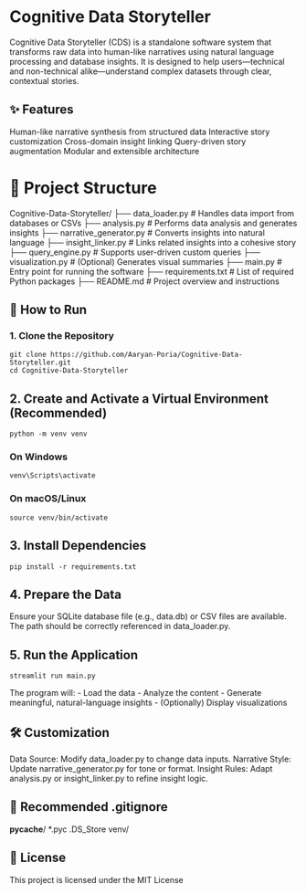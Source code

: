 # Cognitive Data Storyteller 
Cognitive Data Storyteller (CDS) is a standalone software system that transforms raw data into human-like narratives using natural language processing
and database insights. It is designed to help users—technical and non-technical alike—understand complex datasets through clear, contextual stories. 
## ✨ Features 
Human-like narrative synthesis from structured data
Interactive story customization
Cross-domain insight linking
Query-driven story augmentation
Modular and extensible architecture 
# 📁 Project Structure 
Cognitive-Data-Storyteller/
├── data_loader.py # Handles data import from databases or CSVs
├── analysis.py # Performs data analysis and generates insights
├── narrative_generator.py # Converts insights into natural language
├── insight_linker.py # Links related insights into a cohesive story
├── query_engine.py # Supports user-driven custom queries
├── visualization.py # (Optional) Generates visual summaries
├── main.py # Entry point for running the software
├── requirements.txt # List of required Python packages
├── README.md # Project overview and instructions

## 🚀 How to Run 
### 1. Clone the Repository 
```
git clone https://github.com/Aaryan-Poria/Cognitive-Data-Storyteller.git
cd Cognitive-Data-Storyteller
```

## 2. Create and Activate a Virtual Environment (Recommended) 
```
python -m venv venv
```
### On Windows
```
venv\Scripts\activate
```
### On macOS/Linux
```
source venv/bin/activate
```

## 3. Install Dependencies 
```
pip install -r requirements.txt
```
## 4. Prepare the Data 
Ensure your SQLite database file (e.g., data.db) or CSV files are available. The path should be correctly referenced in data_loader.py. 
## 5. Run the Application 
```
streamlit run main.py
```
The program will: - Load the data - Analyze the content - Generate meaningful, natural-language insights - (Optionally) Display visualizations 
## 🛠 Customization 
Data Source: Modify data_loader.py to change data inputs.
Narrative Style: Update narrative_generator.py for tone or format.
Insight Rules: Adapt analysis.py or insight_linker.py to refine insight logic. 
## 🧹 Recommended .gitignore 
__pycache__/
*.pyc
.DS_Store
venv/
## 📜 License 
This project is licensed under the MIT License
